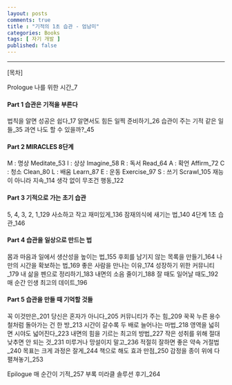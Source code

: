 ```yaml
---
layout: posts
comments: true
title : "기적의 1초 습관 - 엄남미"
categories: Books
tags: [ 자기 개발 ]
published: false
---
```



---

[목차]

Prologue 나를 위한 시간_7

#### Part 1 습관은 기적을 부른다

법칙을 알면 성공은 쉽다_17
알면서도 힘든 일찍 준비하기_26
습관이 주는 기적 같은 일들_35
과연 나도 할 수 있을까?_45

#### Part 2 MIRACLES 8단계

M : 명상 Meditate_53
I : 상상 Imagine_58
R : 독서 Read_64
A : 확언 Affirm_72
C : 청소 Clean_80
L : 배움 Learn_87
E : 운동 Exercise_97
S : 쓰기 Scrawl_105
재능이 아니라 지속_114
생각 없이 무조건 행동_122

#### Part 3 기적으로 가는 초기 습관

5, 4, 3, 2, 1_129
사소하고 작고 재미있게_136
잠재의식에 새기는 법_140
4단계 1초 습관_146

#### Part 4 습관을 일상으로 만드는 법

몸과 마음과 일에서 생산성을 높이는 법_155
후회를 남기지 않는 목록을 만들기_164
나만의 시간을 확보하는 법_169
좋은 사람을 만나는 이유_174
성장하기 위한 커뮤니티_179
내 삶을 펜으로 정리하기_183
내면의 소음 줄이기_188
잘 때도 일어날 때도_192
매 순간 인생 최고의 데이트_196

#### Part 5 습관을 만들 때 기억할 것들

꼭 이것만은_201
당신은 혼자가 아니다_205
커뮤니티가 주는 힘_209
꾹꾹 누른 용수철처럼 돌아가는 건 한 방_213
시간이 갈수록 두 배로 늘어나는 마법_218
영역을 넓히면 시야도 넓어진다_223
내면의 힘을 기르는 최고의 방법_227
작은 성취를 위해 절대 낮추면 안 되는 것_231
미루거나 망설이지 말고_236
적절히 잘하면 좋은 약속 거절법_240
목표는 크게 과정은 잘게_244
책으로 해도 효과 만점_250
감정을 종이 위에 다 펼쳐놓기_253

Epilogue 매 순간이 기적_257
부록 미라클 솔루션 후기_264
